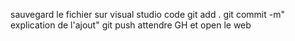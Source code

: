 sauvegard le fichier sur visual studio code 
git add .
git commit -m" explication de l'ajout"
git push 
attendre GH et open le web 
